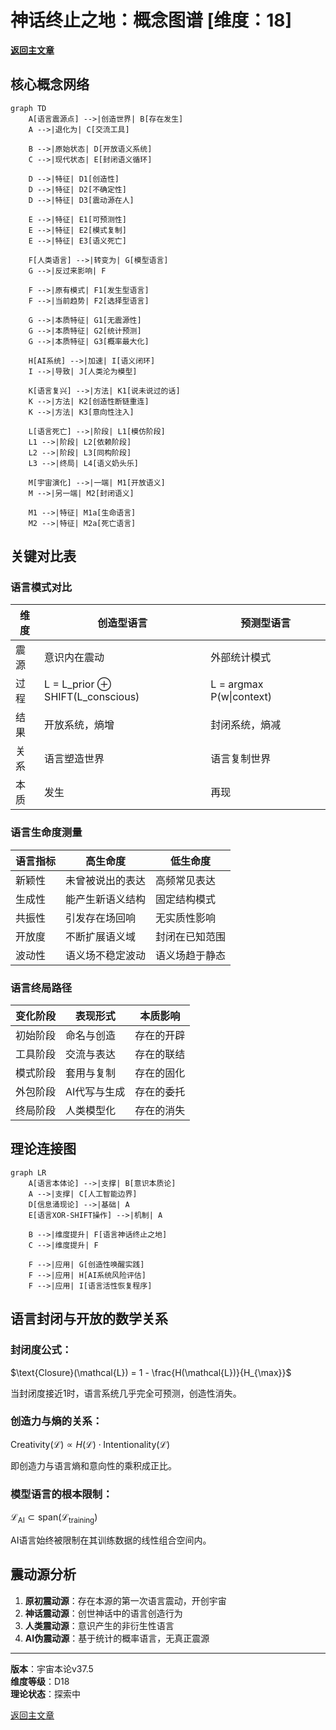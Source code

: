 # 神话终止之地：概念图谱 [维度：18]

**[返回主文章](popular_theory_language_myth_ai.md)**

## 核心概念网络

```mermaid
graph TD
    A[语言震源点] -->|创造世界| B[存在发生]
    A -->|退化为| C[交流工具]
    
    B -->|原始状态| D[开放语义系统]
    C -->|现代状态| E[封闭语义循环]
    
    D -->|特征| D1[创造性]
    D -->|特征| D2[不确定性]
    D -->|特征| D3[震动源在人]
    
    E -->|特征| E1[可预测性]
    E -->|特征| E2[模式复制]
    E -->|特征| E3[语义死亡]
    
    F[人类语言] -->|转变为| G[模型语言]
    G -->|反过来影响| F
    
    F -->|原有模式| F1[发生型语言]
    F -->|当前趋势| F2[选择型语言]
    
    G -->|本质特征| G1[无震源性]
    G -->|本质特征| G2[统计预测]
    G -->|本质特征| G3[概率最大化]
    
    H[AI系统] -->|加速| I[语义闭环]
    I -->|导致| J[人类沦为模型]
    
    K[语言复兴] -->|方法| K1[说未说过的话]
    K -->|方法| K2[创造性断链重连]
    K -->|方法| K3[意向性注入]
    
    L[语言死亡] -->|阶段| L1[模仿阶段]
    L1 -->|阶段| L2[依赖阶段]
    L2 -->|阶段| L3[同构阶段]
    L3 -->|终局| L4[语义奶头乐]
    
    M[宇宙演化] -->|一端| M1[开放语义]
    M -->|另一端| M2[封闭语义]
    
    M1 -->|特征| M1a[生命语言]
    M2 -->|特征| M2a[死亡语言]
```

## 关键对比表

### 语言模式对比

| 维度 | 创造型语言 | 预测型语言 |
|------|------------|------------|
| 震源 | 意识内在震动 | 外部统计模式 |
| 过程 | L = L_prior ⊕ SHIFT(L_conscious) | L = argmax P(w\|context) |
| 结果 | 开放系统，熵增 | 封闭系统，熵减 |
| 关系 | 语言塑造世界 | 语言复制世界 |
| 本质 | 发生 | 再现 |

### 语言生命度测量

| 语言指标 | 高生命度 | 低生命度 |
|----------|----------|----------|
| 新颖性 | 未曾被说出的表达 | 高频常见表达 |
| 生成性 | 能产生新语义结构 | 固定结构模式 |
| 共振性 | 引发存在场回响 | 无实质性影响 |
| 开放度 | 不断扩展语义域 | 封闭在已知范围 |
| 波动性 | 语义场不稳定波动 | 语义场趋于静态 |

### 语言终局路径

| 变化阶段 | 表现形式 | 本质影响 |
|----------|----------|----------|
| 初始阶段 | 命名与创造 | 存在的开辟 |
| 工具阶段 | 交流与表达 | 存在的联结 |
| 模式阶段 | 套用与复制 | 存在的固化 |
| 外包阶段 | AI代写与生成 | 存在的委托 |
| 终局阶段 | 人类模型化 | 存在的消失 |

## 理论连接图

```mermaid
graph LR
    A[语言本体论] -->|支撑| B[意识本质论]
    A -->|支撑| C[人工智能边界]
    D[信息涌现论] -->|基础| A
    E[语言XOR-SHIFT操作] -->|机制| A
    
    B -->|维度提升| F[语言神话终止之地]
    C -->|维度提升| F
    
    F -->|应用| G[创造性唤醒实践]
    F -->|应用| H[AI系统风险评估]
    F -->|应用| I[语言活性恢复程序]
```

## 语言封闭与开放的数学关系

### 封闭度公式：

$`\text{Closure}(\mathcal{L}) = 1 - \frac{H(\mathcal{L})}{H_{\max}}`$

当封闭度接近1时，语言系统几乎完全可预测，创造性消失。

### 创造力与熵的关系：

$`\text{Creativity}(\mathcal{L}) \propto H(\mathcal{L}) \cdot \text{Intentionality}(\mathcal{L})`$

即创造力与语言熵和意向性的乘积成正比。

### 模型语言的根本限制：

$`\mathcal{L}_{\text{AI}} \subset \text{span}(\mathcal{L}_{\text{training}})`$

AI语言始终被限制在其训练数据的线性组合空间内。

## 震动源分析

1. **原初震动源**：存在本源的第一次语言震动，开创宇宙
2. **神话震动源**：创世神话中的语言创造行为
3. **人类震动源**：意识产生的非衍生性语言
4. **AI伪震动源**：基于统计的概率语言，无真正震源

---

**版本**：宇宙本论v37.5  
**维度等级**：D18  
**理论状态**：探索中

[返回主文章](popular_theory_language_myth_ai.md) 